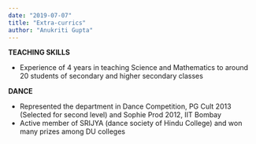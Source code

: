 ```yaml
---
date: "2019-07-07"
title: "Extra-currics"
author: "Anukriti Gupta"
---
```


**TEACHING SKILLS**
*	Experience of 4 years in teaching Science and Mathematics to around 20 students of secondary and higher secondary classes 

**DANCE**
*	Represented the department in Dance Competition, PG Cult 2013 (Selected for second level) and Sophie Prod 2012, IIT Bombay
*	Active member of SRIJYA (dance society of Hindu College) and won many prizes among DU colleges 

